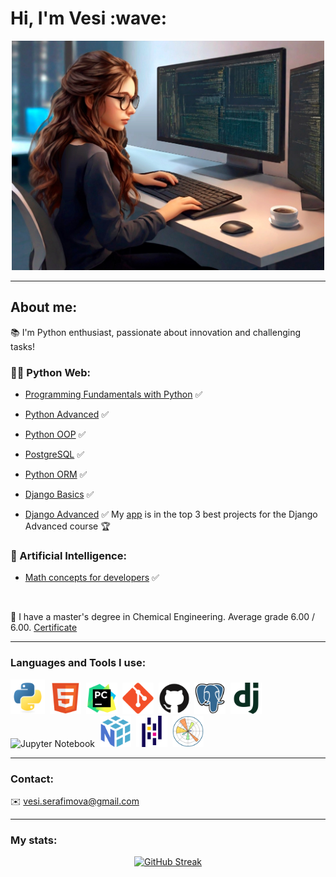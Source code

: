 <h1>
  Hi, I'm Vesi :wave:
</h1>

<div align="center">
  <img src=1705934535361.jpg width="500"/>
</div>


---

##   About me:


📚 I'm Python enthusiast, passionate about innovation and challenging tasks!

### 👩‍💻 Python Web: 

* [Programming Fundamentals with Python](https://softuni.bg/certificates/certificates/converttoimage/167183?code=4bfaf8a7) ✅ 

* [Python Advanced](https://softuni.bg/certificates/certificates/converttoimage/173776?code=0fb575c7) ✅

* [Python OOP](https://softuni.bg/certificates/certificates/converttoimage/180825?code=58d2d1d2) ✅

* [PostgreSQL](https://softuni.bg/certificates/certificates/converttoimage/185980?code=d2dbcfe7) ✅

* [Python ORM](https://softuni.bg/certificates/certificates/converttoimage/193785?code=d77e5fb6) ✅

* [Django Basics](https://softuni.bg/certificates/certificates/converttoimage/207393?code=fc99f6b6) ✅

* [Django Advanced](https://softuni.bg/certificates/certificates/converttoimage/212684?code=bb4b518c) ✅ My [app](https://github.com/vessln/Cosmetics_store) is in the top 3 best projects for the Django Advanced course :trophy:

### :robot: Artificial Intelligence:
* [Math concepts for developers](https://softuni.bg/certificates/certificates/converttoimage/218661?code=d04f872f) ✅

<br/>

:test_tube:  I have a master's degree in Chemical Engineering. Average grade 6.00 / 6.00.  [Certificate](https://raw.githubusercontent.com/vessln/vessln/main/prize%20for%20excellent%20GPA.jpg)


---

###   Languages and Tools I use:

<div>
  <img src="https://raw.githubusercontent.com/devicons/devicon/55609aa5bd817ff167afce0d965585c92040787a/icons/python/python-original.svg" title="Python" alt="Python" width="55" height="55"/>&nbsp;
  <img src="https://raw.githubusercontent.com/devicons/devicon/6910f0503efdd315c8f9b858234310c06e04d9c0/icons/html5/html5-original.svg" title="HTML" alt="HTML" width="50" height="50"/>&nbsp;
  <img src="https://raw.githubusercontent.com/devicons/devicon/55609aa5bd817ff167afce0d965585c92040787a/icons/pycharm/pycharm-original.svg" title="PyCharm" alt="PyCharm " width="50" height="50"/>&nbsp;
  <img src="https://raw.githubusercontent.com/devicons/devicon/6910f0503efdd315c8f9b858234310c06e04d9c0/icons/git/git-original.svg" title="Git" alt="Git" width="50" height="50"/>&nbsp;
  <img src="https://raw.githubusercontent.com/devicons/devicon/6910f0503efdd315c8f9b858234310c06e04d9c0/icons/github/github-original.svg" title="GitHub" alt="GitHub" width="50" height="50"/>&nbsp;
  <img src="https://raw.githubusercontent.com/devicons/devicon/55609aa5bd817ff167afce0d965585c92040787a/icons/postgresql/postgresql-original.svg" title="PostgreSQL" alt="PostgreSQL" width="50" height="50"/>&nbsp;
  <img src="https://raw.githubusercontent.com/devicons/devicon/55609aa5bd817ff167afce0d965585c92040787a/icons/django/django-plain.svg" title="Django" alt="Django" width="50" height="50"/>&nbsp;
  <img src="https://user-images.githubusercontent.com/25181517/183914128-3fc88b4a-4ac1-40e6-9443-9a30182379b7.png" alt="Jupyter Notebook" title="Jupyter Notebook" width="50" height="50"/>&nbsp;
  <img src="https://raw.githubusercontent.com/devicons/devicon/6910f0503efdd315c8f9b858234310c06e04d9c0/icons/numpy/numpy-original.svg" alt="Numpy" title="Numpy" width="50" height="50"/>&nbsp;
  <img src="https://raw.githubusercontent.com/devicons/devicon/6910f0503efdd315c8f9b858234310c06e04d9c0/icons/pandas/pandas-original.svg" alt="Pandas" title="Pandas" width="50" height="50"/>&nbsp;
  <img src="https://raw.githubusercontent.com/devicons/devicon/6910f0503efdd315c8f9b858234310c06e04d9c0/icons/matplotlib/matplotlib-original.svg" alt="Matplotlib" title="Matplotlib" width="50" height="50"/>
</div>

---

###   Contact:

✉️   vesi.serafimova@gmail.com



---

###   My stats:

<div align="center">
  <a href="https://git.io/streak-stats"><img src="https://streak-stats.demolab.com?user=vessln&theme=github-dark-blue&border_radius=7&date_format=j%20M%5B%20Y%5D&card_width=522" alt="GitHub Streak" /></a>
</div>
